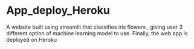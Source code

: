 # App_deploy_Heroku
A website built using streamlit that classifies iris flowers , giving user 3 different option of machine learning model to use. Finally, the web app is deployed on Heroku
